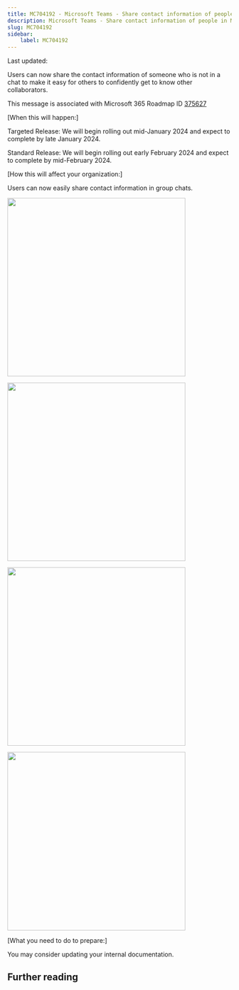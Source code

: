 ```yaml
---
title: MC704192 - Microsoft Teams - Share contact information of people in Microsoft Teams chat
description: Microsoft Teams - Share contact information of people in Microsoft Teams chat
slug: MC704192
sidebar:
    label: MC704192
---
```



Last updated: 

<p>Users can now share the contact information of someone who is not in a chat to make it easy for others to confidently get to know other collaborators.</p>
<p>This message is associated with Microsoft 365 Roadmap ID <a href="https://www.microsoft.com/microsoft-365/roadmap?rtc=1%26filters=&amp;searchterms=375627" target="_blank">375627</a><a href="https://www.microsoft.com/en-us/microsoft-365/roadmap?rtc=1%26filters=&amp;searchterms=375627" target="_blank"></a><br></p>

<p>[When this will happen:]<br></p>

<p>Targeted Release: We will begin rolling out mid-January 2024 and expect to complete by late January 2024.<br></p><p>Standard Release: We will begin rolling out early February 2024 and expect to complete by mid-February 2024.</p>

<p>[How this will affect your organization:]</p>

<p>Users can now easily share contact information in group chats.</p><p><img src="https://img-prod-cms-rt-microsoft-com.akamaized.net/cms/api/am/imageFileData/RW1gmtj?ver=88d2" style="width: 400px;"></p><p><img src="https://img-prod-cms-rt-microsoft-com.akamaized.net/cms/api/am/imageFileData/RW1gjTq?ver=8d80" style="width: 400px;"></p><p><img src="https://img-prod-cms-rt-microsoft-com.akamaized.net/cms/api/am/imageFileData/RW1ghhr?ver=9ede" style="width: 400px;"></p><p><img src="https://img-prod-cms-rt-microsoft-com.akamaized.net/cms/api/am/imageFileData/RW1gmti?ver=1ac7" style="width: 400px;"><br></p>
<p>[What you need to do to prepare:]</p>
<p>You may consider updating your internal documentation.</p>

## Further reading
